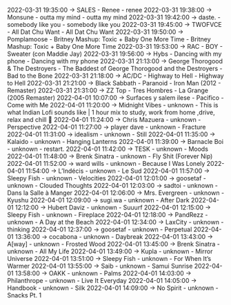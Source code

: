 2022-03-31 19:35:00 -> SALES - Renee - renee
2022-03-31 19:38:00 -> Monsune - outta my mind - outta my mind
2022-03-31 19:42:00 -> daste. - somebody like you - somebody like you
2022-03-31 19:45:00 -> TWOFVCE - All Dat Chu Want - All Dat Chu Want
2022-03-31 19:50:00 -> Pomplamoose - Britney Mashup: Toxic + Baby One More Time - Britney Mashup: Toxic + Baby One More Time
2022-03-31 19:53:00 -> RAC - BOY - Sweater (con Maddie Jay)
2022-03-31 19:56:00 -> Hybs - Dancing with my phone - Dancing with my phone
2022-03-31 21:13:00 -> George Thorogood & The Destroyers - The Baddest of George Thorogood and the Destroyers - Bad to the Bone
2022-03-31 21:18:00 -> AC/DC - Highway to Hell - Highway to Hell
2022-03-31 21:21:00 -> Black Sabbath - Paranoid - Iron Man (2012 - Remaster)
2022-03-31 21:31:00 -> ZZ Top - Tres Hombres - La Grange (2005 Remaster)
2022-04-01 10:07:00 -> Surfaces y salem ilese - Pacifico - Come with Me
2022-04-01 11:20:00 -> Midnight Vibes - unknown - This is what Indian Lofi sounds like | 1 hour mix to study, work from home ,drive, relax and chill 🌃
2022-04-01 11:24:00 -> Chris Mazuera - unknown - Perspective
2022-04-01 11:27:00 -> player dave - unknown - Fracture
2022-04-01 11:31:00 -> idealism - unknown - Still
2022-04-01 11:35:00 -> Kalaido - unknown - Hanging Lanterns
2022-04-01 11:39:00 -> Barnacle Boi - unknown - restart.
2022-04-01 11:42:00 -> TESK - unknown - Moods
2022-04-01 11:48:00 -> Brenk Sinatra - unknown - Fly Shit (Forever Nip)
2022-04-01 11:52:00 -> ward wills - unknown - Because I Was Lonely
2022-04-01 11:54:00 -> L’Indécis - unknown - Le Sud
2022-04-01 11:57:00 -> Sleepy Fish - unknown - Velocities
2022-04-01 12:01:00 -> goosetaf - unknown - Clouded Thoughts
2022-04-01 12:03:00 -> sadtoi - unknown - Dans la Salle à Manger
2022-04-01 12:06:00 -> Mrs. Evergreen - unknown - Kyushu
2022-04-01 12:09:00 -> sugi.wa - unknown - After Dark
2022-04-01 12:12:00 -> Hubert Daviz - unknown - Suuurf
2022-04-01 12:15:00 -> Sleepy Fish - unknown - Fireplace
2022-04-01 12:18:00 -> PandRezz - unknown - A Day at the Beach
2022-04-01 12:34:00 -> LaxCity - unknown - thinking
2022-04-01 12:37:00 -> goosetaf - unknown - Perpetual
2022-04-01 13:36:00 -> cocabona - unknown - Daybreak
2022-04-01 13:43:00 -> A[way] - unknown - Frosted Wood
2022-04-01 13:45:00 -> Brenk Sinatra - unknown - All My Life
2022-04-01 13:49:00 -> Kupla - unknown - Mirror Universe
2022-04-01 13:51:00 -> Sleepy Fish - unknown - For When It’s Warmer
2022-04-01 13:55:00 -> Saib - unknown - Samui Sunrise
2022-04-01 13:58:00 -> OAKK - unknown - Palms
2022-04-01 14:03:00 -> Philanthrope - unknown - Live It Everyday
2022-04-01 14:05:00 -> Handbook - unknown - Silk
2022-04-01 14:09:00 -> No Spirit - unknown - Snacks Pt. 1
